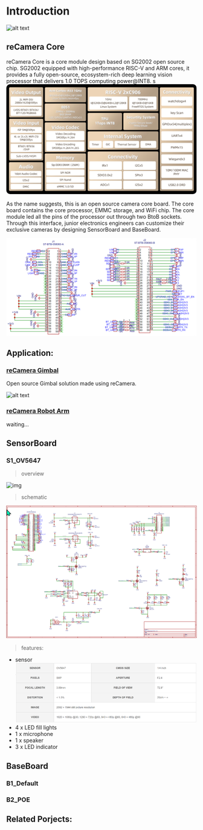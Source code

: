 # Introduction

![alt text](./statics/reCamera-1.png)

## reCamera Core

reCamera Core is a core module design based on SG2002 open source chip.
SG2002 equipped with high-performance RISC-V and ARM cores, it provides a fully open-source, ecosystem-rich deep learning vision processor that delivers 1.0 TOPS computing power@INT8.
s
<a href="url"><img src="./statics/SG2002.png" height="auto" width="auto" style="border-radius:10px"></a>

As the name suggests, this is an open source camera core board. The core board contains the core processor, EMMC storage, and WiFi chip. The core module led all the pins of the processor out through two BtoB sockets.
Through this interface, junior electronics engineers can customize their exclusive cameras by designing SensorBoard and BaseBoard.

![alt text](./statics/BTB_Connector.png)



## Application:

### [reCamera Gimbal](./reCamera_Gimbal/readme.md)

Open source Gimbal solution made using reCamera.

![alt text](./statics/reCamera-Gimbal.png)


### [reCamera Robot Arm](./reCamera_Robot_Arm/readme.md)

waiting...

## SensorBoard

### S1_OV5647

> overview
> 
![img](./statics/S1_ov5647.png)

>schematic

![img](./statics/S1_ov5647_Sch.png)

> features:

- sensor
![alt text](./statics/S101_features.png)
- 4 x LED fill lights
- 1 x microphone
- 1 x speaker
- 3 x LED indicator

## BaseBoard
### B1_Default

### B2_POE





## Related Porjects:
